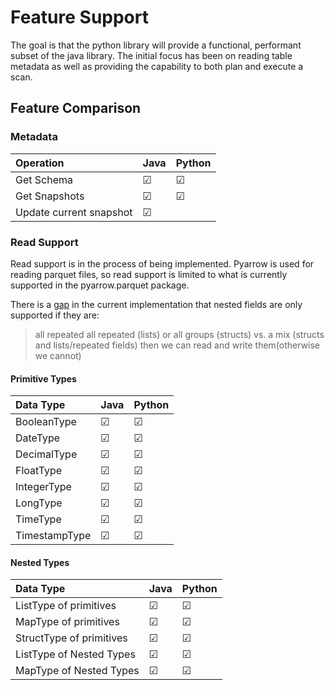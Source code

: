 # Feature Support

The goal is that the python library will provide a functional, performant subset of the java library. The initial focus has been on reading table metadata as well as providing the capability to both plan and execute a scan.

## Feature Comparison

### Metadata

|Operation                | Java    | Python    |
|:------------------------|:--------|:----------|
| Get Schema              | &#9745; |  &#9745;  |
| Get Snapshots           | &#9745; |  &#9745;  |
| Update current snapshot | &#9745; |           |

### Read Support

Read support is in the process of being implemented. Pyarrow is used for reading parquet files, so read support is limited to what is currently supported in the pyarrow.parquet package.

There is a [gap](https://issues.apache.org/jira/browse/ARROW-1644) in the current implementation that nested fields are only supported if they are:
> all repeated all repeated (lists) or all groups (structs) vs. a mix (structs and lists/repeated fields) then we can read and write them(otherwise we cannot)

#### Primitive Types


| Data Type               | Java    | Python |
|:------------------------|:--------|:-------|
| BooleanType             | &#9745; | &#9745;|
| DateType                | &#9745; | &#9745;|
| DecimalType             | &#9745; | &#9745;|
| FloatType               | &#9745; | &#9745;|
| IntegerType             | &#9745; | &#9745;|
| LongType                | &#9745; | &#9745;|
| TimeType                | &#9745; | &#9745;|
| TimestampType           | &#9745; | &#9745;|

#### Nested Types

| Data Type               | Java | Python |
|:------------------------|:------|:------|
| ListType of primitives  |&#9745;|&#9745;|
| MapType of primitives   |&#9745;|&#9745;|
| StructType of primitives|&#9745;|&#9745;|
| ListType of Nested Types|&#9745;|&#9745;|
| MapType of Nested Types |&#9745;|&#9745;|